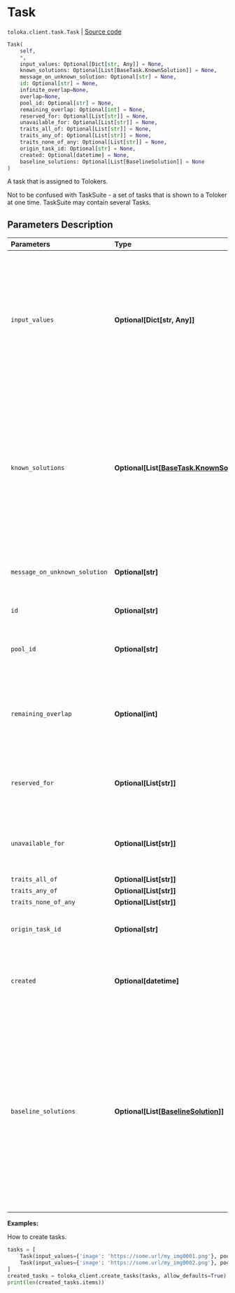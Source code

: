 # Task
`toloka.client.task.Task` | [Source code](https://github.com/Toloka/toloka-kit/blob/v1.0.1/src/client/task.py#L65)

```python
Task(
    self,
    *,
    input_values: Optional[Dict[str, Any]] = None,
    known_solutions: Optional[List[BaseTask.KnownSolution]] = None,
    message_on_unknown_solution: Optional[str] = None,
    id: Optional[str] = None,
    infinite_overlap=None,
    overlap=None,
    pool_id: Optional[str] = None,
    remaining_overlap: Optional[int] = None,
    reserved_for: Optional[List[str]] = None,
    unavailable_for: Optional[List[str]] = None,
    traits_all_of: Optional[List[str]] = None,
    traits_any_of: Optional[List[str]] = None,
    traits_none_of_any: Optional[List[str]] = None,
    origin_task_id: Optional[str] = None,
    created: Optional[datetime] = None,
    baseline_solutions: Optional[List[BaselineSolution]] = None
)
```

A task that is assigned to Tolokers.


Not to be confused with TaskSuite - a set of tasks that is shown to a Toloker at one time.
TaskSuite may contain several Tasks.

## Parameters Description

| Parameters | Type | Description |
| :----------| :----| :-----------|
`input_values`|**Optional\[Dict\[str, Any\]\]**|<p>Input data for a task. List of pairs: &quot;&lt;input field ID 1&gt;&quot;: &quot;&lt;field value 1&gt;&quot;, &quot;&lt;input field ID 1&gt;&quot;: &quot;&lt;field value 2&gt;&quot;, ... &quot;&lt;input field ID n&gt;&quot;: &quot;&lt;field value n&gt;&quot;</p>
`known_solutions`|**Optional\[List\[[BaseTask.KnownSolution](toloka.client.task.BaseTask.KnownSolution.md)\]\]**|<p>Responses and hints for control tasks and training tasks. If multiple output fields are included in the validation, all combinations of the correct response must be specified.</p>
`message_on_unknown_solution`|**Optional\[str\]**|<p>Hint for the task (for training tasks).</p>
`id`|**Optional\[str\]**|<p>Task ID.</p>
`pool_id`|**Optional\[str\]**|<p>The ID of the pool that the task is uploaded to.</p>
`remaining_overlap`|**Optional\[int\]**|<p>How many times will this task be issued to Tolokers. Read Only field.</p>
`reserved_for`|**Optional\[List\[str\]\]**|<p>IDs of Tolokers who will have access to the task.</p>
`unavailable_for`|**Optional\[List\[str\]\]**|<p>IDs of Tolokers who shouldn&#x27;t have access to the task.</p>
`traits_all_of`|**Optional\[List\[str\]\]**|<p></p>
`traits_any_of`|**Optional\[List\[str\]\]**|<p></p>
`traits_none_of_any`|**Optional\[List\[str\]\]**|<p></p>
`origin_task_id`|**Optional\[str\]**|<p>ID of the task it was copied from.</p>
`created`|**Optional\[datetime\]**|<p>The UTC date and time when the task was created.</p>
`baseline_solutions`|**Optional\[List\[[BaselineSolution](toloka.client.task.Task.BaselineSolution.md)\]\]**|<p>Preliminary responses. This data simulates Tolokers&#x27; responses when calculating confidence in a response. It is used in dynamic overlap (also known as incremental relabeling or IRL) and aggregation of results by skill.</p>

**Examples:**

How to create tasks.

```python
tasks = [
    Task(input_values={'image': 'https://some.url/my_img0001.png'}, pool_id=my_pool_id),
    Task(input_values={'image': 'https://some.url/my_img0002.png'}, pool_id=my_pool_id),
]
created_tasks = toloka_client.create_tasks(tasks, allow_defaults=True)
print(len(created_tasks.items))
```
